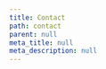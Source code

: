 ```yaml
---
title: Contact
path: contact
parent: null
meta_title: null
meta_description: null
---
```


<x-form fields='[
    {"type": "string", "handle": "name"}
    ]'>
</x-form>
